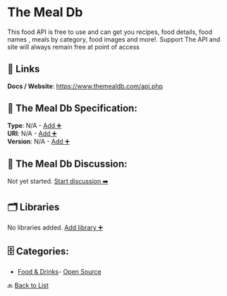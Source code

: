 # The Meal Db

This food API is free to use and can get you recipes, food details, food names , meals by category, food images and more!. Support The API and site will always remain free at point of access

##  🔗 Links
**Docs / Website**: https://www.themealdb.com/api.php

## 🧬 The Meal Db Specification:
**Type**: N/A - [Add ➕](https://github.com/apis-list/apis-list/edit/main/apis.yaml#L19347)  
**URI**: N/A - [Add ➕](https://github.com/apis-list/apis-list/edit/main/apis.yaml#L19347)  
**Version**: N/A - [Add ➕](https://github.com/apis-list/apis-list/edit/main/apis.yaml#L19347)

## 💬 The Meal Db Discussion:
Not yet started. [Start discussion ➡️](https://github.com/apis-list/apis-list/discussions/new)

## 🗂️ Libraries

No libraries added. [Add library ➕](https://github.com/apis-list/apis-list/edit/main/apis.yaml#L19347)    


## 🗄️ Categories:
- [Food & Drinks](https://github.com/apis-list/apis-list#food--drinks-)- [Open Source](https://github.com/apis-list/apis-list#open-source-)

🔙  [Back to List](https://github.com/apis-list/apis-list)
